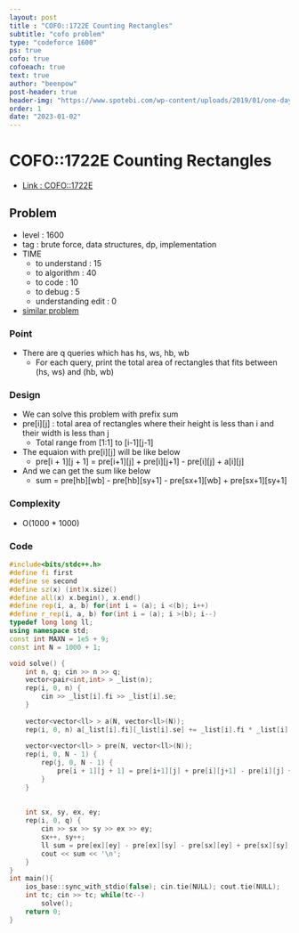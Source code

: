 ```yaml
---
layout: post
title : "COFO::1722E Counting Rectangles"
subtitle: "cofo problem"
type: "codeforce 1600"
ps: true
cofo: true
cofoeach: true
text: true
author: "beenpow"
post-header: true
header-img: "https://www.spotebi.com/wp-content/uploads/2019/01/one-day-day-one-workout-motivation-spotebi.jpg"
order: 1
date: "2023-01-02"
---
```

# COFO::1722E Counting Rectangles
- [Link : COFO::1722E](https://codeforces.com/problemset/problem/1722/E)


## Problem 

- level : 1600
- tag : brute force, data structures, dp, implementation
- TIME
  - to understand    : 15
  - to algorithm     : 40
  - to code          : 10
  - to debug         : 5
  - understanding edit : 0  
- [similar problem](https://codeforces.com/contest/1731/problem/D)

### Point
- There are q queries which has hs, ws, hb, wb
  - For each query, print the total area of rectangles that fits between (hs, ws) and (hb, wb)


### Design
- We can solve this problem with prefix sum
- pre[i][j] : total area of rectangles where their height is less than i and their width is less than j
  - Total range from [1:1] to [i-1][j-1]
- The equaion with pre[i][j] will be like below
  - pre[i + 1][j + 1] = pre[i+1][j] + pre[i][j+1] - pre[i][j] + a[i][j]
- And we can get the sum like below
  - sum = pre[hb][wb] - pre[hb][sy+1] - pre[sx+1][wb] + pre[sx+1][sy+1]

### Complexity
- O(1000 * 1000)

### Code

```cpp
#include<bits/stdc++.h>
#define fi first
#define se second
#define sz(x) (int)x.size()
#define all(x) x.begin(), x.end()
#define rep(i, a, b) for(int i = (a); i <(b); i++)
#define r_rep(i, a, b) for(int i = (a); i >(b); i--)
typedef long long ll;
using namespace std;
const int MAXN = 1e5 + 9;
const int N = 1000 + 1;

void solve() {
    int n, q; cin >> n >> q;
    vector<pair<int,int> > _list(n);
    rep(i, 0, n) {
        cin >> _list[i].fi >> _list[i].se;
    }
    
    vector<vector<ll> > a(N, vector<ll>(N));
    rep(i, 0, n) a[_list[i].fi][_list[i].se] += _list[i].fi * _list[i].se;
    
    vector<vector<ll> > pre(N, vector<ll>(N));
    rep(i, 0, N - 1) {
        rep(j, 0, N - 1) {
            pre[i + 1][j + 1] = pre[i+1][j] + pre[i][j+1] - pre[i][j] + a[i][j];
        }
    }
    
    
    int sx, sy, ex, ey;
    rep(i, 0, q) {
        cin >> sx >> sy >> ex >> ey;
        sx++, sy++;
        ll sum = pre[ex][ey] - pre[ex][sy] - pre[sx][ey] + pre[sx][sy];
        cout << sum << '\n';
    }
}
int main(){
    ios_base::sync_with_stdio(false); cin.tie(NULL); cout.tie(NULL);
    int tc; cin >> tc; while(tc--)
        solve();
    return 0;
}
```
